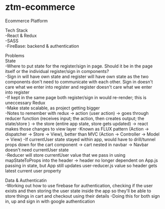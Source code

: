 # ztm-ecommerce

Ecommerce Platform<br>

Tech Stack<br>
-React & Redux<br>
-SASS<br>
-FireBase: backend & authentication<br>

Problems<br>
State<br>
-Where to put state for the register/sign in page. Should it be in the page itself or the individual register/sign in components?<br>
-Sign in will have own state and register will have own state as the two components don't need to communicate with each other. Sign in doesn't care what we enter into register and register doesn't care what we enter into register<br>
-If kept in the same page both register/sign in would re-render; this is uneccessary
Redux<br>
-Make state scalable, as project getting bigger<br>
-Notes to remember with redux -> action (user action) -> goes through reducer function (receives input; the action, then creates output; the state/store ) -> the store (entire app state, store gets updated) -> react makes those changes to view layer
-Known as FLUX pattern (Action -> dispatcher -> Store -> View), better than MVC (Action -> Controller -> Model -> View)
-If currentUser state stayed within app, would have to drill/tunnel props down for the cart component -> cart nested in navbar -> Navbar doesn't need currentUser state<br>
-Reducer will store currentUser value that we pass in using mapStateToProps into the header -> header no longer dependent on App.js passing in state, but App still updates user-reducer.js value so header gets latest current user property<br>

Data & Authenticatin<br>
-Working out how to use firebase for authentication, checking if the user exists and then storing the user state inside the app so they'll be able to store things in cart and checkout using their details
-Doing this for both sign in, up and sign in with google authentication
